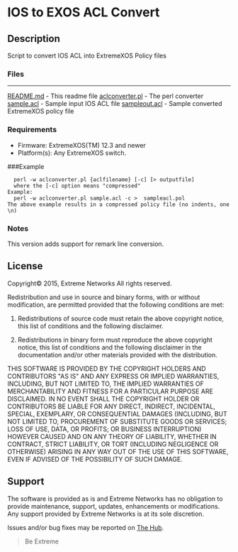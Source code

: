 # IOS to EXOS ACL Convert

## Description
Script to convert IOS ACL into ExtremeXOS Policy files

### Files
*****************************
[README.md](README.md)            -  This readme file
[aclconverter.pl](aclconverter.pl)  - The perl converter
[sample.acl](sample.acl)            - Sample input IOS ACL file
[sampleout.acl](sampleout.acl)         - Sample converted ExtremeXOS policy file


### Requirements
* Firmware: ExtremeXOS(TM) 12.3 and newer
* Platform(s): Any ExtremeXOS switch.


###Example
```
  perl -w aclconverter.pl {aclfilename} [-c] [> outputfile]
  where the [-c] option means "compressed"
Example:
  perl -w aclconverter.pl sample.acl -c >  sampleacl.pol
The above example results in a compressed policy file (no indents, one \n)
```

### Notes
This version adds support for remark line conversion.


## License
Copyright© 2015, Extreme Networks
All rights reserved.

Redistribution and use in source and binary forms, with or without modification,
are permitted provided that the following conditions are met:

1. Redistributions of source code must retain the above copyright notice, this
list of conditions and the following disclaimer.

2. Redistributions in binary form must reproduce the above copyright notice,
this list of conditions and the following disclaimer in the documentation
and/or other materials provided with the distribution.

THIS SOFTWARE IS PROVIDED BY THE COPYRIGHT HOLDERS AND CONTRIBUTORS "AS IS" AND
ANY EXPRESS OR IMPLIED WARRANTIES, INCLUDING, BUT NOT LIMITED TO, THE IMPLIED
WARRANTIES OF MERCHANTABILITY AND FITNESS FOR A PARTICULAR PURPOSE ARE
DISCLAIMED. IN NO EVENT SHALL THE COPYRIGHT HOLDER OR CONTRIBUTORS BE LIABLE
FOR ANY DIRECT, INDIRECT, INCIDENTAL, SPECIAL, EXEMPLARY, OR CONSEQUENTIAL
DAMAGES (INCLUDING, BUT NOT LIMITED TO, PROCUREMENT OF SUBSTITUTE GOODS OR
SERVICES; LOSS OF USE, DATA, OR PROFITS; OR BUSINESS INTERRUPTION) HOWEVER
CAUSED AND ON ANY THEORY OF LIABILITY, WHETHER IN CONTRACT, STRICT LIABILITY,
OR TORT (INCLUDING NEGLIGENCE OR OTHERWISE) ARISING IN ANY WAY OUT OF THE USE
OF THIS SOFTWARE, EVEN IF ADVISED OF THE POSSIBILITY OF SUCH DAMAGE.

## Support
The software is provided as is and Extreme Networks has no obligation to provide
maintenance, support, updates, enhancements or modifications.
Any support provided by Extreme Networks is at its sole discretion.

Issues and/or bug fixes may be reported on [The Hub](https://community.extremenetworks.com/extreme).

>Be Extreme
